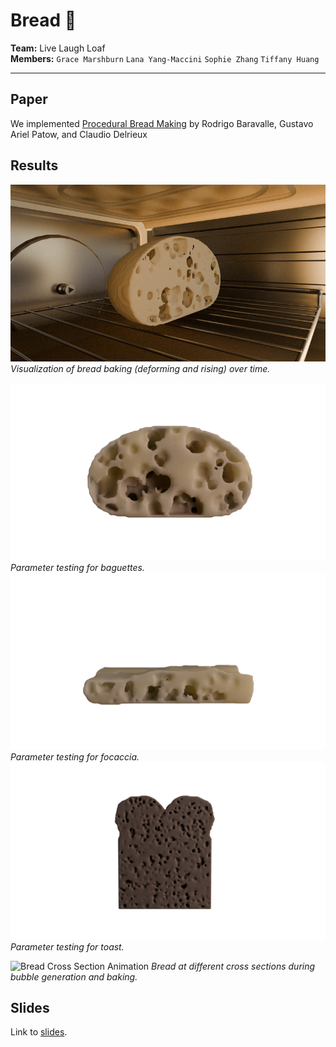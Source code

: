 # Bread 🥖

**Team:** Live Laugh Loaf <br>
**Members:**
`Grace Marshburn` `Lana Yang-Maccini` `Sophie Zhang` `Tiffany Huang`

---

## Paper

We implemented [Procedural Bread Making](https://www.sciencedirect.com/science/article/pii/S0097849315000503) by
Rodrigo Baravalle, Gustavo Ariel Patow, and Claudio Delrieux

## Results

![Bread Rising Animation](outputs-sop/bread-rise-gif.gif) _Visualization of bread baking (deforming and rising) over time._

![Baguette](outputs-sop/final_baguette_1.0001.png) _Parameter testing for baguettes._
![Baguette](outputs-sop/final_focaccia_1.0001.png) _Parameter testing for focaccia._
![Baguette](outputs-sop/final_toast_1.0001.png) _Parameter testing for toast._

![Bread Cross Section Animation](outputs-sop/bread-cross-gif.gif) _Bread at different cross sections during bubble generation and baking._

## Slides

Link to [slides](https://docs.google.com/presentation/d/14CjRwywVD9sJbUnkicvNXF9Ry3lyDxicRIO2Aa5_eR0/edit?usp=sharing).
